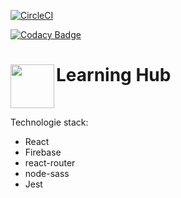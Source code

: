 [![CircleCI](https://circleci.com/gh/SongoMen/learning-app.svg?style=svg)](https://circleci.com/gh/SongoMen/learning-app)

[![Codacy Badge](https://api.codacy.com/project/badge/Grade/65407de27f98477b810a9888f6e6d5c7)](https://www.codacy.com/manual/pat.kozlowski2000/learning-app?utm_source=github.com&amp;utm_medium=referral&amp;utm_content=SongoMen/learning-app&amp;utm_campaign=Badge_Grade)

<div>
  <img align="left" widt="70px" height="70px" src="https://github.com/SongoMen/learning-app/blob/master/public/favicon.ico"> 
  <h1>Learning Hub</h1>
</div>
<br>


Technologie stack: 
* React
* Firebase
* react-router
* node-sass
* Jest
